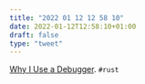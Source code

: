 ```yaml
---
title: "2022 01 12 12 58 10"
date: 2022-01-12T12:58:10+01:00
draft: false
type: "tweet"
---
```

[Why I Use a Debugger](https://blog.pnkfx.org/blog/2022/01/10/why-i-use-a-debugger/). `#rust`

